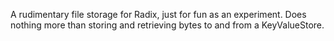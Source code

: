 A rudimentary file storage for Radix, just for fun as an experiment. Does nothing more than storing and retrieving bytes to and from a KeyValueStore.